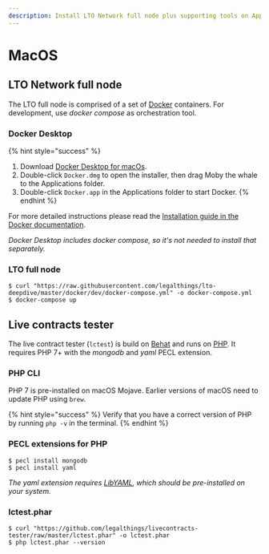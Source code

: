 ```yaml
---
description: Install LTO Network full node plus supporting tools on Apple macOS Mojave.
---
```


# MacOS

## LTO Network full node

The LTO full node is comprised of a set of [Docker](https://www.docker.com) containers. For development, use _docker compose_ as orchestration tool.

### Docker Desktop

{% hint style="success" %}
1. Download [Docker Desktop for macOs](https://hub.docker.com/editions/community/docker-ce-desktop-mac).
2. Double-click `Docker.dmg` to open the installer, then drag Moby the whale to the Applications folder.
3. Double-click `Docker.app` in the Applications folder to start Docker.
{% endhint %}

For more detailed instructions please read the [Installation guide in the Docker documentation](https://docs.docker.com/docker-for-mac/install/).

_Docker Desktop includes docker compose, so it's not needed to install that separately._

### LTO full node

```
$ curl "https://raw.githubusercontent.com/legalthings/lto-deepdive/master/docker/dev/docker-compose.yml" -o docker-compose.yml
$ docker-compose up
```

## Live contracts tester

The live contract tester (`lctest`) is build on [Behat](http://behat.org/en/latest/) and runs on [PHP](https://php.net). It requires PHP 7+ with the  _mongodb_ and _yaml_ PECL extension.

### PHP CLI

PHP 7 is pre-installed on macOS Mojave. Earlier versions of macOS need to update PHP using `brew`.

{% hint style="success" %}
Verify that you have a correct version of PHP by running `php -v` in the terminal.
{% endhint %}

### PECL extensions for PHP

```
$ pecl install mongodb
$ pecl install yaml
```

_The yaml extension requires_ [_LibYAML_](https://pyyaml.org/wiki/LibYAML)_, which should be pre-installed on your system._&#x20;

### lctest.phar

```
$ curl "https://github.com/legalthings/livecontracts-tester/raw/master/lctest.phar" -o lctest.phar
$ php lctest.phar --version
```
